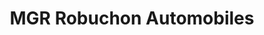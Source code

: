 ---
title: "MGR Robuchon Automobiles"
url: /montmorillon/mgr-robuchon-automobiles/
shop: Autowerkstatt
---